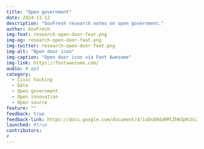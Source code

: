 ```yaml
---
title: "Open government"
date: 2024-11-12
description: "GovFresh research notes on open government."
author: GovFresh
img-feat: research-open-door-feat.png
img-og: research-open-door-feat.png
img-twitter: research-open-door-feat.png
img-alt: "Open door icon"
img-caption: "Open door icon via Font Awesome"
img-link: https://fontawesome.com/
audio: #.mp3
category:
  - Civic hacking
  - Data
  - Open government
  - Open innovation
  - Open source
feature: ""
feedback: true
feedback-link: https://docs.google.com/document/d/1xDsQ9daRMlZhW3pRchiIgEZtUxHvKGcj9rSX7dcAp_I/edit?usp=sharing
launched: #true
contributors:
#  - 
---
```

